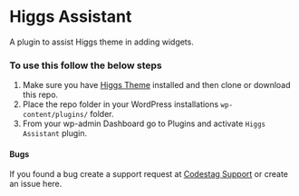 # Higgs Assistant
A plugin to assist Higgs theme in adding widgets.

### To use this follow the below steps
 1. Make sure you have [Higgs Theme](https://codestag.com/themes/higgs) installed and then clone or download this repo.
 2. Place the repo folder in your WordPress installations `wp-content/plugins/` folder.
 3. From your wp-admin Dashboard go to Plugins and activate `Higgs Assistant` plugin.

#### Bugs
If you found a bug create a support request at [Codestag Support](https://codestag.com/support) or create an issue here.
